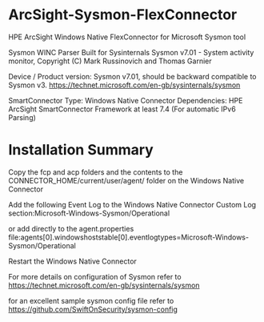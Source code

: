 # ArcSight-Sysmon-FlexConnector
HPE ArcSight Windows Native FlexConnector for Microsoft Sysmon tool

Sysmon WINC Parser
Built for Sysinternals Sysmon v7.01 - System activity monitor, Copyright (C) Mark Russinovich and Thomas Garnier

Device / Product version: Sysmon v7.01, should be backward compatible to Sysmon v3.
https://technet.microsoft.com/en-gb/sysinternals/sysmon

SmartConnector Type: Windows Native Connector
Dependencies: HPE ArcSight SmartConnector Framework at least 7.4 (For automatic IPv6 Parsing)

# Installation Summary
Copy the fcp and acp folders and the contents to the CONNECTOR_HOME/current/user/agent/ folder on the Windows Native Connector

Add the following Event Log to the Windows Native Connector Custom Log section:Microsoft-Windows-Sysmon/Operational

or add directly to the agent.properties file:agents[0].windowshoststable[0].eventlogtypes=Microsoft-Windows-Sysmon/Operational 

Restart the Windows Native Connector

For more details on configuration of Sysmon refer to https://technet.microsoft.com/en-gb/sysinternals/sysmon

for an excellent sample sysmon config file refer to https://github.com/SwiftOnSecurity/sysmon-config

